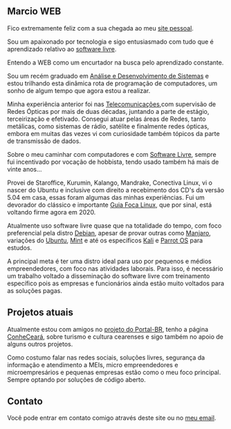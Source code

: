 ## Marcio WEB

Fico extremamente feliz com a sua chegada ao meu [site pessoal](https://marciognu.github.io). 

Sou um apaixonado por tecnologia e sigo entusiasmado com tudo que é aprendizado relativo ao [software livre](https://www.gnu.org). 

Entendo a WEB como um encurtador na busca pelo aprendizado constante.

Sou um recém graduado em [Análise e Desenvolvimento de Sistemas](https://www.unicarioca.edu.br/cursos/graduacao/analise-e-desenvolvimento-de-sistemas) e estou trilhando esta dinâmica rota de programação de computadores, um sonho de algum tempo que agora estou a realizar. 

Minha experiência anterior foi nas [Telecomunicações](https://pt.wikipedia.org/wiki/Oi_(empresa)),com supervisão de Redes Ópticas por mais de duas décadas, juntando a parte de estágio, terceirização e efetivado. Consegui atuar pelas áreas de Redes, tanto metálicas, como sistemas de rádio, satélite e finalmente redes ópticas, embora em muitas das vezes vi com curiosidade também tópicos da parte de transmissão de dados.

Sobre o meu caminhar com computadores e com [Software Livre](http://www.gnu.org/), sempre fui incentivado por vocação de hobbista, tendo usado também há mais de vinte anos... 

Provei de Staroffice, Kurumin, Kalango, Mandrake, Conectiva Linux, vi o nascer do Ubuntu e inclusive com direito a recebimento dos CD's da versão 5.04 em casa, essas foram algumas das minhas experiências. Fui um devorador do clássico e importante [Guia Foca Linux](https://guiafoca.org/), que por sinal, está voltando firme agora em 2020.

Atualmente uso software livre quase que na totalidade do tempo, com foco preferencial pela distro [Debian](http://debian.org), apesar de provar outras como [Manjaro](https://manjaro.org), variações do [Ubuntu](https://ubuntu.com/), [Mint](https://linuxmint.com) e até os específicos [Kali](https://www.kali.org/) e [Parrot OS](https://www.parrotlinux.org/) para estudos. 

A principal meta é ter uma distro ideal para uso por pequenos e médios empreendedores, com foco nas atividades laborais. Para isso, é necessário um trabalho voltado a disseminação do software livre com treinamento específico pois as empresas e funcionários ainda estão muito voltados para as soluções pagas.

## Projetos atuais

Atualmente estou com amigos no [projeto do Portal-BR](http://portal-br.com/), tenho a página [ConheCeará](https://fb.com/conheceara), sobre turismo e cultura cearenses e sigo também no apoio de alguns outros projetos.

Como costumo falar nas redes sociais, soluções livres, segurança da informação e atendimento a MEIs, micro empreendedores e microempresários e pequenas empresas estão como o meu foco principal. Sempre optando por soluções de código aberto.

## Contato

Você pode entrar em contato comigo através deste site ou no [meu email](mailto:marcio.ascoelho@gmail.com).
